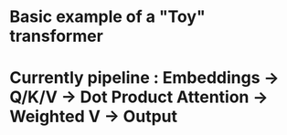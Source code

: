 # Basic example of a "Toy" transformer 

# Currently pipeline : Embeddings → Q/K/V → Dot Product Attention → Weighted V → Output

